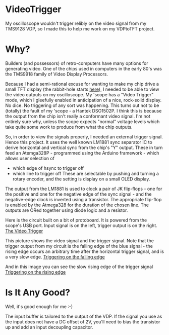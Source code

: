 # VideoTrigger
My oscilloscope wouldn't trigger relibly on the video signal from my TMS9128 VDP, so I made this to help me work on my VDPtoTFT project. 

# Why?
Builders (and possessors) of retro-computers have many options for generating video. One of the chips used in computers in the early 80's was the TMS9918 family of Video Display Processors.

Because I had a semi-rational excuse for wanting to make my chip drive a small TFT display (the rabbit-hole starts [here](https://github.com/ukmaker/VDPtoTFT)), I needed to be able to view the video outputs on my oscilloscope. My 'scope has a "Video Trigger" mode, which I gleefully enabled in anticipation of a nice, rock-solid display. No dice. No triggering of any sort was happening. This turns out not to be (totally) the fault of my 'scope - a Hantek DSO1502P. I think this is because the output from the chip isn't really a conformant video signal. I'm not entirely sure why, unless the scope expects "normal" voltage levels which take quite some work to produce from what the chip outputs.

So, in order to view the signals properly, I needed an external trigger signal. Hence this project. It uses the well known LM1881 sync separator IC to derive horizontal and vertical sync from the chip's "Y" output. These in turn feed an Atemga328P - programmed using the Arduino framework - which allows user selection of 
  - which edge of hsync to trigger off
  - which line to trigger off
These are selectable by pushing and turning a rotary encoder, and the setting is display on a small OLED display.

The output from the LM1881 is used to clock a pair of JK flip-flops - one for the positive and one for the negative edge of the sync signal - and the negative-edge clock is inverted using a transistor. The appropriate flip-flop is enabled by the Atmega328 for the duration of the chosen line. The outputs are ORed together using diode logic and a resistor.

Here is the circuit built on a bit of protoboard. It is powered from the scope's USB port. Input signal is on the left, trigger output is on the right.
[The Video Trigger](./images/VideoTrigger.JPG)

This picture shows the video signal and the trigger signal. Note that the trigger output from my circuit is the falling edge of the blue signal - the rising edge occurs an arbitrary time after the horizontal trigger signal, and is a very slow edge.
[Triggering on the falling edge](./images/NegativeTrigger.png)

And in this image you can see the slow rising edge of the trigger signal
[Triggering on the rising edge](./images/PositiveTrigger.png)

# Is It Any Good?
Well, it's good enough for me :-)

The input buffer is tailored to the output of the VDP. If the signal you use as the input does not have a DC offset of 2V, you'll need to bias the transistor up and add an input decoupling capacitor.